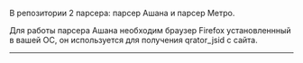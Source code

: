 В репозитории 2 парсера: парсер Ашана и парсер Метро.

Для работы парсера Ашана необходим браузер Firefox установленнный в вашей ОС, он используется для получения qrator_jsid с сайта.

---
